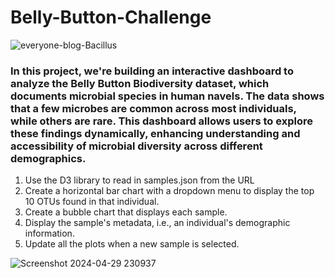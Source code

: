 # Belly-Button-Challenge
![everyone-blog-Bacillus](https://github.com/carojasp12/Belly-Button-Challenge/assets/152667250/2a8dd097-0d7b-4763-a164-aa6675b95c2d)

### In this project, we're building an interactive dashboard to analyze the Belly Button Biodiversity dataset, which documents microbial species in human navels. The data shows that a few microbes are common across most individuals, while others are rare. This dashboard allows users to explore these findings dynamically, enhancing understanding and accessibility of microbial diversity across different demographics.

1. Use the D3 library to read in samples.json from the URL
2. Create a horizontal bar chart with a dropdown menu to display the top 10 OTUs found in that individual.
3. Create a bubble chart that displays each sample.
4. Display the sample's metadata, i.e., an individual's demographic information.
5. Update all the plots when a new sample is selected.
   
![Screenshot 2024-04-29 230937](https://github.com/carojasp12/Belly-Button-Challenge/assets/152667250/c1bbc791-2bf2-4d67-8476-8b2bde88f4f4)
